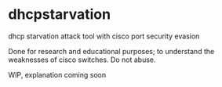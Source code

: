 # dhcpstarvation
dhcp starvation attack tool with cisco port security evasion


Done for research and educational purposes; to understand the weaknesses of cisco switches. Do not abuse.

WIP, explanation coming soon

